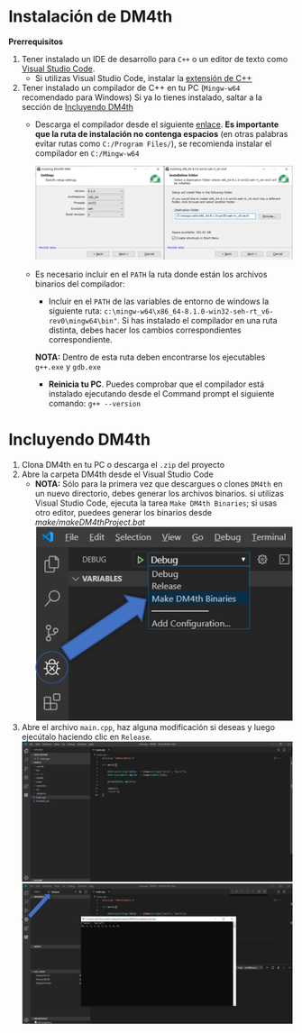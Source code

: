 # Instalación de DM4th
**Prerrequisitos**

1. Tener instalado un IDE de desarrollo para `C++` o un editor de texto como [Visual Studio Code](https://code.visualstudio.com/).
    - Si utilizas Visual Studio Code, instalar la [extensión de C++](https://marketplace.visualstudio.com/items?itemName=ms-vscode.cpptools) 
2. Tener instalado un compilador de C++ en tu PC (`Mingw-w64` recomendado para Windows)
   Si ya lo tienes instalado, saltar a la sección de [Incluyendo DM4th](#Incluyendo-DM4th)
    -   Descarga el compilador desde el siguiente [enlace](http://mingw-w64.org/doku.php/download/mingw-builds). **Es importante que la ruta de instalación no contenga espacios** (en otras palabras evitar rutas como `C:/Program Files/`), se recomienda instalar el compilador en `C:/Mingw-w64`
  
        ![Mingw Instalation Screenshot 01](resources/screenshots/MingwWinInstall.png)
    - Es necesario incluir en el `PATH` la ruta donde están los archivos binarios del compilador:
        - Incluir en el `PATH` de las variables de entorno de windows la siguiente ruta: `c:\mingw-w64\x86_64-8.1.0-win32-seh-rt_v6-rev0\mingw64\bin"`. Si has instalado el compilador en una ruta distinta, debes hacer los cambios correspondientes correspondiente. 
        
        **NOTA:** Dentro de esta ruta deben encontrarse los ejecutables `g++.exe` y `gdb.exe`

        <!-- ![Mingw Instalation Screenshot 02](resources/screenshots/MingwPath.png)
        ![Mingw Instalation Screenshot 03](resources/screenshots/MingwPath1.png) -->
        - **Reinicia tu PC**. Puedes comprobar que el compilador está instalado ejecutando desde el Command prompt el siguiente comando: `g++ --version`

# Incluyendo DM4th

1. Clona DM4th en tu PC o descarga el `.zip` del proyecto
2. Abre la carpeta DM4th desde el Visual Studio Code
    - **NOTA:** Sólo para la primera vez que descargues o clones `DM4th` en un nuevo directorio, debes generar los archivos binarios. si utilizas Visual Studio Code, ejecuta la tarea `Make DM4th Binaries`; si usas otro editor, puedees generar los binarios desde *make/makeDM4thProject.bat* 
    ![Making M4th Project 01](resources/screenshots/DM4thMakingProjectScreenshot.png)
3. Abre el archivo `main.cpp`, haz alguna modificación si deseas y luego ejecútalo haciendo clic en `Release`.
![Making M4th Project 02](resources/screenshots/HelloWorld1.png)
![Making M4th Project 03](resources/screenshots/HelloWorld2.png)
